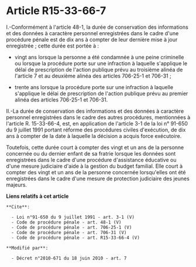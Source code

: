 # Article R15-33-66-7

I.-Conformément à l'article 48-1, la durée de conservation des informations et des données à caractère personnel enregistrées
dans le cadre d'une procédure pénale est de dix ans à compter de leur dernière mise à jour enregistrée ; cette durée est
portée à :

- vingt ans lorsque la personne a été condamnée à une peine criminelle ou lorsque la procédure porte sur une infraction à
laquelle s'applique le délai de prescription de l'action publique prévu au troisième alinéa de l'article 7 et au deuxième
alinéa des articles 706-25-1 et 706-31 ;

- trente ans lorsque la procédure porte sur une infraction à laquelle s'applique le délai de prescription de l'action
publique prévu au premier alinéa des articles 706-25-1 et 706-31. 

II.-La durée de conservation des informations et des données à caractère personnel enregistrées dans le cadre des autres
procédures, mentionnées à l'article R. 15-33-66-4, est, en application de l'article 3-1 de la loi n° 91-650 du 9 juillet 1991
portant réforme des procédures civiles d'exécution, de dix ans à compter de la date à laquelle la décision a acquis force
exécutoire. 

Toutefois, cette durée court à compter des vingt et un ans de la personne concernée ou du dernier enfant de sa fratrie
lorsque les données sont enregistrées dans le cadre d'une procédure d'assistance éducative ou d'une mesure judiciaire d'aide
à la gestion du budget familial. Elle court à compter des vingt et un ans de la personne concernée lorsqu'elles ont été
enregistrées dans le cadre d'une mesure de protection judiciaire des jeunes majeurs.

**Liens relatifs à cet article**

	**Cite**:

	  - Loi n°91-650 du 9 juillet 1991 - art. 3-1 (V)
	  - Code de procédure pénale - art. 48-1 (V)
	  - Code de procédure pénale - art. 706-25-1 (V)
	  - Code de procédure pénale - art. 706-31 (V)
	  - Code de procédure pénale - art. R15-33-66-4 (V)

	**Modifié par**:

	  - Décret n°2010-671 du 18 juin 2010 - art. 7
